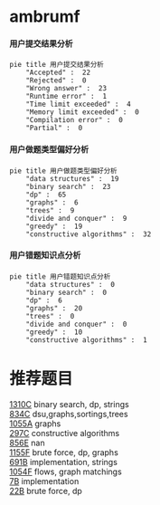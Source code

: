 # ambrumf

<!-- tabs:start -->



#### **用户提交结果分析**

```mermaid
pie title 用户提交结果分析
    "Accepted" :  22
    "Rejected" :  0
    "Wrong answer" :  23
    "Runtime error" :  1
    "Time limit exceeded" :  4
    "Memory limit exceeded" :  0
    "Compilation error" :  0
    "Partial" :  0
```

#### **用户做题类型偏好分析**

```mermaid
pie title 用户做题类型偏好分析
    "data structures" :  19
    "binary search" :  23
    "dp" :  65
    "graphs" :  6
    "trees" :  9
    "divide and conquer" :  9
    "greedy" :  19
    "constructive algorithms" :  32
```
#### **用户错题知识点分析**

```mermaid
pie title 用户错题知识点分析
    "data structures" :  0
    "binary search" :  0
    "dp" :  6
    "graphs" :  20
    "trees" :  0
    "divide and conquer" :  0
    "greedy" :  10
    "constructive algorithms" :  1
```



<!-- tabs:end -->
# 推荐题目
[1310C](https://codeforces.com/contest/1310/problem/C)		binary search,
                        dp,
                        strings		  
[834C](https://codeforces.com/contest/834/problem/C)		dsu,graphs,sortings,trees		  
[1055A](https://codeforces.com/contest/1055/problem/A)		graphs		  
[297C](https://codeforces.com/contest/297/problem/C)		constructive algorithms		  
[856E](https://codeforces.com/contest/856/problem/E)		nan		  
[1155F](https://codeforces.com/contest/1155/problem/F)		brute force,
                        dp,
                        graphs		  
[691B](https://codeforces.com/contest/691/problem/B)		implementation,
                        strings		  
[1054F](https://codeforces.com/contest/1054/problem/F)		flows,
                        graph matchings		  
[7B](https://codeforces.com/contest/7/problem/B)		implementation		  
[22B](https://codeforces.com/contest/22/problem/B)		brute force,
                        dp		  
